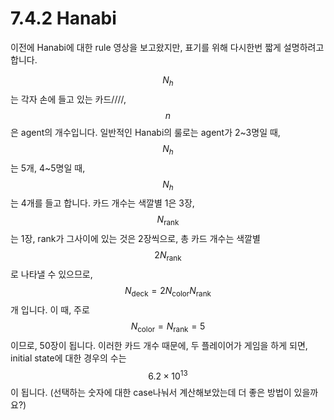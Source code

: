 # 7.4.2 Hanabi

이전에 Hanabi에 대한 rule 영상을 보고왔지만, 표기를 위해 다시한번 짧게 설명하려고 합니다.

$$N_h$$는 각자 손에 들고 있는 카드////, $$n$$은 agent의 개수입니다. 일반적인 Hanabi의 룰로는 agent가 2~3명일 때, $$N_h$$는 5개, 4~5명일 때, $$N_h$$는 4개를 들고 합니다. 카드 개수는 색깔별 1은 3장, $$N_{\mathrm{rank}}$$는 1장, rank가 그사이에 있는 것은 2장씩으로, 총 카드 개수는 색깔별 $$2N_{\mathrm{rank}}$$로 나타낼 수 있으므로, $$N_{\mathrm{deck}} = 2N_{\mathrm{color}}N_{\mathrm{rank}}$$개 입니다. 이 때, 주로 $$N_{\mathrm{color}} = N_{\mathrm{rank}}= 5$$이므로, 50장이 됩니다. 이러한 카드 개수 때문에, 두 플레이어가 게임을 하게 되면, initial state에 대한 경우의 수는 $$6.2 \times 10^{13}$$이 됩니다. \(선택하는 숫자에 대한 case나눠서 계산해보았는데 더 좋은 방법이 있을까요?\)

